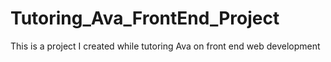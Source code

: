 # Tutoring_Ava_FrontEnd_Project
This is a project I created while tutoring Ava on front end web development
